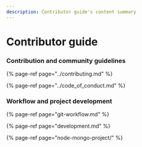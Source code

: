 ```yaml
---
description: Contributor guide's content summary
---
```


# Contributor guide

### Contribution and community guidelines

{% page-ref page="../contributing.md" %}

{% page-ref page="../code\_of\_conduct.md" %}

### Workflow and project development

{% page-ref page="git-workflow.md" %}

{% page-ref page="development.md" %}

{% page-ref page="node-mongo-project/" %}



